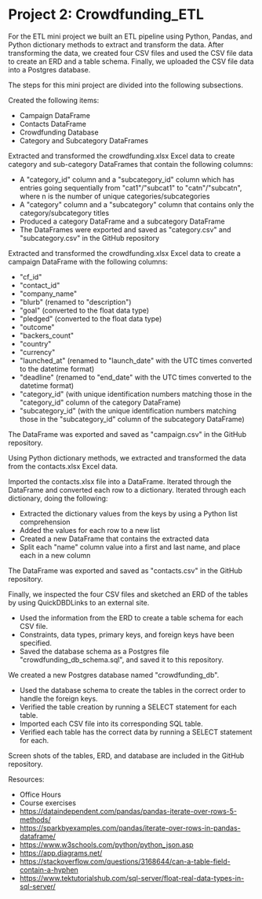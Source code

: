 # Project 2: Crowdfunding_ETL


For the ETL mini project we built an ETL pipeline using Python, Pandas, and Python dictionary methods to extract and transform the data. After transforming the data, we created four CSV files and used the CSV file data to create an ERD and a table schema. Finally, we uploaded the CSV file data into a Postgres database.


The steps for this mini project are divided into the following subsections.

Created the following items:
- Campaign DataFrame
- Contacts DataFrame
- Crowdfunding Database
- Category and Subcategory DataFrames


Extracted and transformed the crowdfunding.xlsx Excel data to create category and sub-category DataFrames that contain the following columns:
- A "category_id" column and a "subcategory_id" column which has entries going sequentially from "cat1"/"subcat1" to "catn"/"subcatn", where n is the number of unique categories/subcategories
- A "category" column and a "subcategory" column that contains only the category/subcategory titles
- Produced a category DataFrame and a subcategory DataFrame
- The DataFrames were exported and saved as "category.csv" and "subcategory.csv" in the GitHub repository

Extracted and transformed the crowdfunding.xlsx Excel data to create a campaign DataFrame with the following columns:
- "cf_id" 
- "contact_id" 
- "company_name" 
- "blurb" (renamed to "description")
- "goal" (converted to the float data type)
- "pledged" (converted to the float data type)
- "outcome" 
- "backers_count" 
- "country" 
- "currency" 
- "launched_at" (renamed to "launch_date" with the UTC times converted to the datetime format)
- "deadline" (renamed to "end_date" with the UTC times converted to the datetime format)
- "category_id" (with unique identification numbers matching those in the "category_id" column of the category DataFrame)
- "subcategory_id" (with the unique identification numbers matching those in the "subcategory_id" column of the subcategory DataFrame)

The DataFrame was exported and saved as "campaign.csv" in the GitHub repository.

Using Python dictionary methods, we extracted and transformed the data from the contacts.xlsx Excel data.

Imported the contacts.xlsx file into a DataFrame.
Iterated through the DataFrame and converted each row to a dictionary.
Iterated through each dictionary, doing the following:
- Extracted the dictionary values from the keys by using a Python list comprehension
- Added the values for each row to a new list
- Created a new DataFrame that contains the extracted data
- Split each "name" column value into a first and last name, and place each in a new column

The DataFrame was exported and saved as "contacts.csv" in the GitHub repository.


Finally, we inspected the four CSV files and sketched an ERD of the tables by using QuickDBDLinks to an external site.
- Used the information from the ERD to create a table schema for each CSV file.
- Constraints, data types, primary keys, and foreign keys have been specified.
- Saved the database schema as a Postgres file "crowdfunding_db_schema.sql", and saved it to this repository.

We created a new Postgres database named "crowdfunding_db".
- Used the database schema to create the tables in the correct order to handle the foreign keys.
- Verified the table creation by running a SELECT statement for each table.
- Imported each CSV file into its corresponding SQL table.
- Verified each table has the correct data by running a SELECT statement for each.

Screen shots of the tables, ERD, and database are included in the GitHub repository.


Resources:
- Office Hours
- Course exercises
- https://dataindependent.com/pandas/pandas-iterate-over-rows-5-methods/
- https://sparkbyexamples.com/pandas/iterate-over-rows-in-pandas-dataframe/
- https://www.w3schools.com/python/python_json.asp
- https://app.diagrams.net/
- https://stackoverflow.com/questions/3168644/can-a-table-field-contain-a-hyphen
- https://www.tektutorialshub.com/sql-server/float-real-data-types-in-sql-server/
